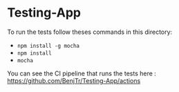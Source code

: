 # Testing-App
To run the tests follow theses commands in this directory:
* `npm install -g mocha`
* `npm install`
* `mocha`

You can see the CI pipeline that runs the tests here : 
https://github.com/BenjTr/Testing-App/actions 
